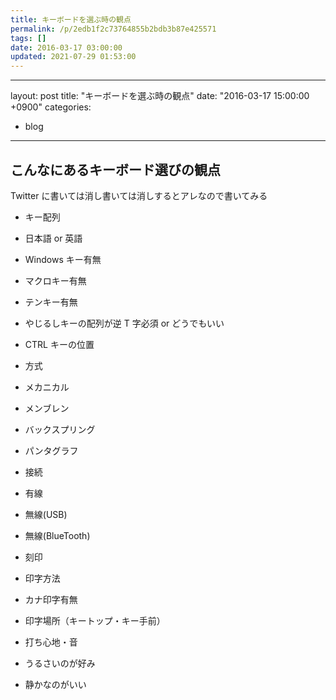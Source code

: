 ```yaml
---
title: キーボードを選ぶ時の観点
permalink: /p/2edb1f2c73764855b2bdb3b87e425571
tags: []
date: 2016-03-17 03:00:00
updated: 2021-07-29 01:53:00
---
```


---

layout: post
title: "キーボードを選ぶ時の観点"
date: "2016-03-17 15:00:00 +0900"
categories:

- blog

---

## こんなにあるキーボード選びの観点

Twitter に書いては消し書いては消しするとアレなので書いてみる

- キー配列

- 日本語 or 英語

- Windows キー有無

- マクロキー有無

- テンキー有無

- やじるしキーの配列が逆 T 字必須 or どうでもいい

- CTRL キーの位置

- 方式

- メカニカル

- メンブレン

- バックスプリング

- パンタグラフ

- 接続

- 有線

- 無線(USB)

- 無線(BlueTooth)

- 刻印

- 印字方法

- カナ印字有無

- 印字場所（キートップ・キー手前）

- 打ち心地・音

- うるさいのが好み

- 静かなのがいい
